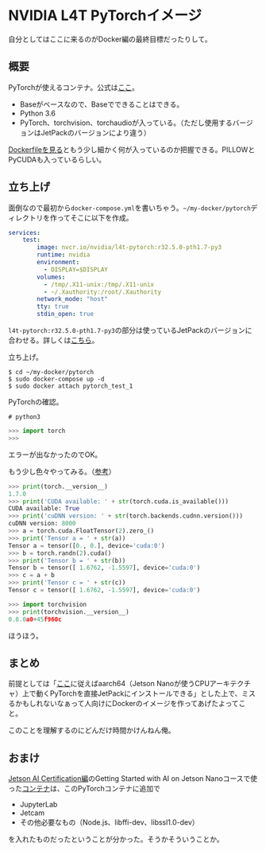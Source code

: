 # NVIDIA L4T PyTorchイメージ

自分としてはここに来るのがDocker編の最終目標だったりして。

## 概要

PyTorchが使えるコンテナ。公式は[ここ](https://ngc.nvidia.com/catalog/containers/nvidia:l4t-pytorch)。

* Baseがベースなので、Baseでできることはできる。
* Python 3.6
* PyTorch、torchvision、torchaudioが入っている。（ただし使用するバージョンはJetPackのバージョンにより違う）

[Dockerfileを見る](https://github.com/dusty-nv/jetson-containers/blob/master/Dockerfile.pytorch)ともう少し細かく何が入っているのか把握できる。PILLOWとPyCUDAも入っているらしい。

## 立ち上げ

面倒なので最初から`docker-compose.yml`を書いちゃう。`~/my-docker/pytorch`ディレクトリを作ってそこに以下を作成。

~~~yaml
services:
    test:
        image: nvcr.io/nvidia/l4t-pytorch:r32.5.0-pth1.7-py3
        runtime: nvidia
        environment:
          - DISPLAY=$DISPLAY
        volumes:
          - /tmp/.X11-unix:/tmp/.X11-unix
          - ~/.Xauthority:/root/.Xauthority
        network_mode: "host"
        tty: true
        stdin_open: true
~~~

`l4t-pytorch:r32.5.0-pth1.7-py3`の部分は使っているJetPackのバージョンに合わせる。詳しくは[こちら](https://ngc.nvidia.com/catalog/containers/nvidia:l4t-pytorch)。

立ち上げ。

~~~shell
$ cd ~/my-docker/pytorch
$ sudo docker-compose up -d
$ sudo docker attach pytorch_test_1
~~~

PyTorchの確認。

~~~shell
# python3
~~~

~~~python
>>> import torch
>>>
~~~

エラーが出なかったのでOK。

もう少し色々やってみる。（[参考](https://forums.developer.nvidia.com/t/pytorch-for-jetson-version-1-9-0-now-available/72048)）

~~~python
>>> print(torch.__version__)
1.7.0
>>> print('CUDA available: ' + str(torch.cuda.is_available()))
CUDA available: True
>>> print('cuDNN version: ' + str(torch.backends.cudnn.version()))
cuDNN version: 8000
>>> a = torch.cuda.FloatTensor(2).zero_()
>>> print('Tensor a = ' + str(a))
Tensor a = tensor([0., 0.], device='cuda:0')
>>> b = torch.randn(2).cuda()
>>> print('Tensor b = ' + str(b))
Tensor b = tensor([ 1.6762, -1.5597], device='cuda:0')
>>> c = a + b
>>> print('Tensor c = ' + str(c))
Tensor c = tensor([ 1.6762, -1.5597], device='cuda:0')
~~~

~~~python
>>> import torchvision
>>> print(torchvision.__version__)
0.8.0a0+45f960c
~~~

ほうほう。

## まとめ

前提としては「[ここ](https://forums.developer.nvidia.com/t/pytorch-for-jetson-version-1-9-0-now-available/72048)に従えばaarch64（Jetson Nanoが使うCPUアーキテクチャ）上で動くPyTorchを直接JetPackにインストールできる」とした上で、ミスるかもしれないなぁって人向けにDockerのイメージを作ってあげたよってこと。

このことを理解するのにどんだけ時間かけんねん俺。

## おまけ

[Jetson AI Certification編](../jetsoncert/)のGetting Started with AI on Jetson Nanoコースで使った[コンテナ](https://ngc.nvidia.com/catalog/containers/nvidia:dli:dli-nano-ai)は、このPyTorchコンテナに追加で

* JupyterLab
* Jetcam
* その他必要なもの（Node.js、libffi-dev、libssl1.0-dev）

を入れたものだったということが分かった。そうかそういうことか。


